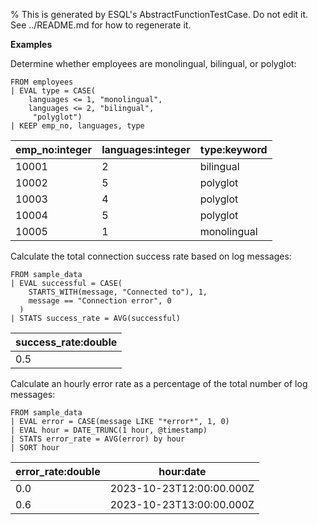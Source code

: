 % This is generated by ESQL's AbstractFunctionTestCase. Do not edit it. See ../README.md for how to regenerate it.

**Examples**

Determine whether employees are monolingual, bilingual, or polyglot:

```esql
FROM employees
| EVAL type = CASE(
    languages <= 1, "monolingual",
    languages <= 2, "bilingual",
     "polyglot")
| KEEP emp_no, languages, type
```

| emp_no:integer | languages:integer | type:keyword |
| --- | --- | --- |
| 10001 | 2 | bilingual |
| 10002 | 5 | polyglot |
| 10003 | 4 | polyglot |
| 10004 | 5 | polyglot |
| 10005 | 1 | monolingual |

Calculate the total connection success rate based on log messages:

```esql
FROM sample_data
| EVAL successful = CASE(
    STARTS_WITH(message, "Connected to"), 1,
    message == "Connection error", 0
  )
| STATS success_rate = AVG(successful)
```

| success_rate:double |
| --- |
| 0.5 |

Calculate an hourly error rate as a percentage of the total number of log messages:

```esql
FROM sample_data
| EVAL error = CASE(message LIKE "*error*", 1, 0)
| EVAL hour = DATE_TRUNC(1 hour, @timestamp)
| STATS error_rate = AVG(error) by hour
| SORT hour
```

| error_rate:double | hour:date |
| --- | --- |
| 0.0 | 2023-10-23T12:00:00.000Z |
| 0.6 | 2023-10-23T13:00:00.000Z |


